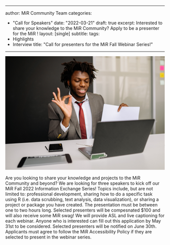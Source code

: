 
---
author: MiR Community Team
categories:
- "Call for Speakers"
date: "2022-03-21"
draft: true
excerpt: Interested to share your knowledge to the MiR Community? Apply to be a presenter for the MiR !
layout: [single]
subtitle:
tags:
- Highlights
- Interview
title: "Call for presenters for the MiR Fall Webinar Series!"
---

![](pexels-yan-krukov-7792751.jpg "A Black male with locs in a grey suit and red tie sitting at a white desk giving an online presentation on his laptop. There is a white pen in front of the laptop and a cellphone on the side of the pen.")


Are you looking to share your knowledge and projects to the MiR Community and beyond? We are looking for three speakers to kick off our MiR Fall 2022 Information Exchange Series! Topics include, but are not limited to: professional development, sharing how to do a specific task using R (i.e. data scrubbing, text analysis, data visualization), or sharing a project or package you have created. The presentation must be between one to two hours long.  Selected presenters will be compesnated $100 and will also receive some MiR swag! We will provide ASL and live captioning for each webinar. Anyone who is interested can fill out this application by May 31st to be considered. Selected presenters will be notified on June 30th. Applicants must agree to follow the MiR Accessibility Policy if they are selected to present in the webinar series. 
